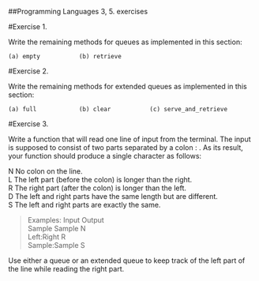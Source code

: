 ##Programming Languages 3, 5. exercises


#Exercise 1.

Write the remaining methods for queues as implemented in this section:

    (a) empty 			(b) retrieve


#Exercise 2.

Write the remaining methods for extended queues as implemented in this section:

    (a) full 			(b) clear 			(c) serve_and_retrieve
	

#Exercise 3.

Write a function that will read one line of input from the terminal. The input
is supposed to consist of two parts separated by a colon : . As its result, your
function should produce a single character as follows:

N        No colon on the line.  
L        The left part (before the colon) is longer than the right.  
R        The right part (after the colon) is longer than the left.  
D        The left and right parts have the same length but are different.  
S        The left and right parts are exactly the same.  

>Examples:       Input           Output  
>                Sample Sample   N  
>                Left:Right      R  
>                Sample:Sample   S  

Use either a queue or an extended queue to keep track of the left part of the
line while reading the right part.